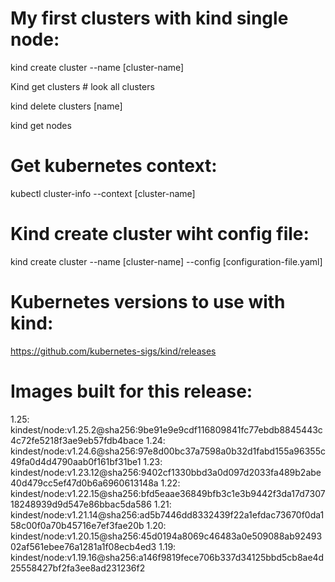 # My first clusters with kind single node: 

kind create cluster --name [cluster-name]

Kind get clusters # look all clusters 

kind delete clusters [name]

kind get nodes

# Get kubernetes context: 

kubectl cluster-info --context [cluster-name]

# Kind create cluster wiht config file: 

kind create cluster --name [cluster-name] --config [configuration-file.yaml]  


# Kubernetes versions to use with kind: 

https://github.com/kubernetes-sigs/kind/releases

# Images built for this release:

1.25: kindest/node:v1.25.2@sha256:9be91e9e9cdf116809841fc77ebdb8845443c4c72fe5218f3ae9eb57fdb4bace
1.24: kindest/node:v1.24.6@sha256:97e8d00bc37a7598a0b32d1fabd155a96355c49fa0d4d4790aab0f161bf31be1
1.23: kindest/node:v1.23.12@sha256:9402cf1330bbd3a0d097d2033fa489b2abe40d479cc5ef47d0b6a6960613148a
1.22: kindest/node:v1.22.15@sha256:bfd5eaae36849bfb3c1e3b9442f3da17d730718248939d9d547e86bbac5da586
1.21: kindest/node:v1.21.14@sha256:ad5b7446dd8332439f22a1efdac73670f0da158c00f0a70b45716e7ef3fae20b
1.20: kindest/node:v1.20.15@sha256:45d0194a8069c46483a0e509088ab9249302af561ebee76a1281a1f08ecb4ed3
1.19: kindest/node:v1.19.16@sha256:a146f9819fece706b337d34125bbd5cb8ae4d25558427bf2fa3ee8ad231236f2